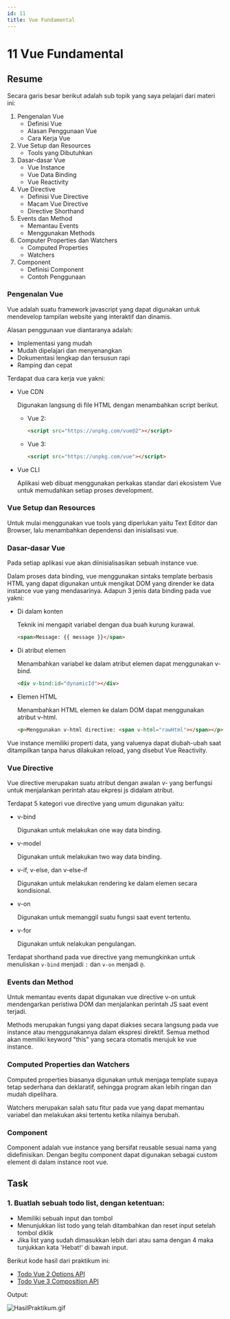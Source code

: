 ```yaml
---
id: 11
title: Vue Fundamental
---
```


# 11 Vue Fundamental

## Resume

Secara garis besar berikut adalah sub topik yang saya pelajari dari materi ini:

1. Pengenalan Vue
   - Definisi Vue
   - Alasan Penggunaan Vue
   - Cara Kerja Vue
2. Vue Setup dan Resources
   - Tools yang Dibutuhkan
3. Dasar-dasar Vue
   - Vue Instance
   - Vue Data Binding
   - Vue Reactivity
4. Vue Directive
   - Definisi Vue Directive
   - Macam Vue Directive
   - Directive Shorthand
5. Events dan Method
   - Memantau Events
   - Menggunakan Methods
6. Computer Properties dan Watchers
   - Computed Properties
   - Watchers
7. Component
   - Definisi Component
   - Contoh Penggunaan

### Pengenalan Vue

Vue adalah suatu framework javascript yang dapat digunakan untuk mendevelop tampilan website yang interaktif dan dinamis.

Alasan penggunaan vue diantaranya adalah:

- Implementasi yang mudah
- Mudah dipelajari dan menyenangkan
- Dokumentasi lengkap dan tersusun rapi
- Ramping dan cepat

Terdapat dua cara kerja vue yakni:

- Vue CDN

  Digunakan langsung di file HTML dengan menambahkan script berikut.

  - Vue 2:

    ```html
    <script src="https://unpkg.com/vue@2"></script>
    ```

  - Vue 3:
    ```html
    <script src="https://unpkg.com/vue"></script>
    ```

- Vue CLI

  Aplikasi web dibuat menggunakan perkakas standar dari ekosistem Vue untuk memudahkan setiap proses development.

### Vue Setup dan Resources

Untuk mulai menggunakan vue tools yang diperlukan yaitu Text Editor dan Browser, lalu menambahkan dependensi dan inisialisasi vue.

### Dasar-dasar Vue

Pada setiap aplikasi vue akan diinisialisasikan sebuah instance vue.

Dalam proses data binding, vue menggunakan sintaks template berbasis HTML yang dapat digunakan untuk mengikat DOM yang dirender ke data instance vue yang mendasarinya. Adapun 3 jenis data binding pada vue yakni:

- Di dalam konten

  Teknik ini mengapit variabel dengan dua buah kurung kurawal.

  ```html
  <span>Message: {{ message }}</span>
  ```

- Di atribut elemen

  Menambahkan variabel ke dalam atribut elemen dapat menggunakan v-bind.

  ```html
  <div v-bind:id="dynamicId"></div>
  ```

- Elemen HTML

  Menambahkan HTML elemen ke dalam DOM dapat menggunakan atribut v-html.

  ```html
  <p>Menggunakan v-html directive: <span v-html="rawHtml"></span></p>
  ```

Vue instance memiliki properti data, yang valuenya dapat diubah-ubah saat ditampilkan tanpa harus dilakukan reload, yang disebut Vue Reactivity.

### Vue Directive

Vue directive merupakan suatu atribut dengan awalan v- yang berfungsi untuk menjalankan perintah atau ekpresi js didalam atribut.

Terdapat 5 kategori vue directive yang umum digunakan yaitu:

- v-bind

  Digunakan untuk melakukan one way data binding.

- v-model

  Digunakan untuk melakukan two way data binding.

- v-if, v-else, dan v-else-if

  Digunakan untuk melakukan rendering ke dalam elemen secara kondisional.

- v-on

  Digunakan untuk memanggil suatu fungsi saat event tertentu.

- v-for

  Digunakan untuk nelakukan pengulangan.

Terdapat shorthand pada vue directive yang memungkinkan untuk menuliskan `v-bind` menjadi `:` dan `v-on` menjadi `@`.

### Events dan Method

Untuk memantau events dapat digunakan vue directive v-on untuk mendengarkan peristiwa DOM dan menjalankan perintah JS saat event terjadi.

Methods merupakan fungsi yang dapat diakses secara langsung pada vue instance atau menggunakannya dalam ekspresi direktif. Semua method akan memiliki keyword "this" yang secara otomatis merujuk ke vue instance.

### Computed Properties dan Watchers

Computed properties biasanya digunakan untuk menjaga template supaya tetap sederhana dan deklaratif, sehingga program akan lebih ringan dan mudah dipelihara.

Watchers merupakan salah satu fitur pada vue yang dapat memantau variabel dan melakukan aksi tertentu ketika nilainya berubah.

### Component

Component adalah vue instance yang bersifat reusable sesuai nama yang didefinisikan. Dengan begitu component dapat digunakan sebagai custom element di dalam instance root vue.

## Task

### 1. Buatlah sebuah todo list, dengan ketentuan:

- Memiliki sebuah input dan tombol
- Menunjukkan list todo yang telah ditambahkan dan reset input setelah tombol diklik
- Jika list yang sudah dimasukkan lebih dari atau sama dengan 4 maka tunjukkan kata 'Hebat!' di bawah input.

Berikut kode hasil dari praktikum ini:

- [Todo Vue 2 Options API](https://github.com/derrydwi/vue_derry-dwi-aditya-hendarto/blob/master/11_Vue%20Fundamental/praktikum/todo_vue2_options_api.html)
- [Todo Vue 3 Composition API](https://github.com/derrydwi/vue_derry-dwi-aditya-hendarto/blob/master/11_Vue%20Fundamental/praktikum/todo_vue3_composition_api.html)

Output:

![HasilPraktikum.gif](/11-vue-fundamental//HasilPraktikum.gif)
